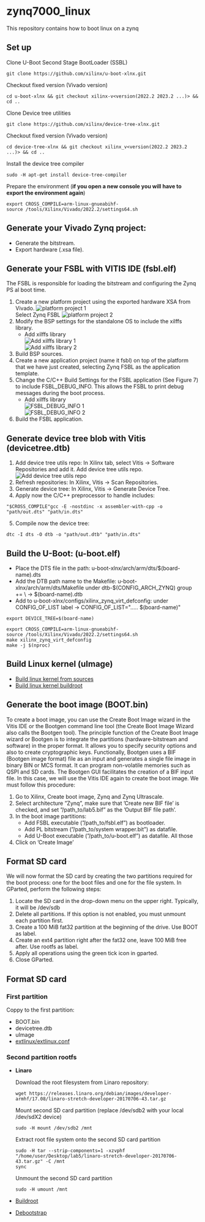 # zynq7000_linux
This repository contains how to boot linux on a zynq

## Set up
Clone U-Boot Second Stage BootLoader (SSBL)
```plaintext
git clone https://github.com/xilinx/u-boot-xlnx.git
```
Checkout fixed version (Vivado version)
```plaintext
cd u-boot-xlnx && git checkout xilinx-v<version(2022.2 2023.2 ...)> && cd ..
```
Clone Device tree utilities
```plaintext
git clone https://github.com/xilinx/device-tree-xlnx.git
```
Checkout fixed version (Vivado version)
```plaintext
cd device-tree-xlnx && git checkout xilinx_v<version(2022.2 2023.2 ...)> && cd ..
```
Install the device tree compiler
```plaintext
sudo -H apt-get install device-tree-compiler
```
Prepare the environment (**if you open a new console you will have to export the environment again**)
```plaintext
export CROSS_COMPILE=arm-linux-gnueabihf-
source /tools/Xilinx/Vivado/2022.2/settings64.sh
```

## Generate your Vivado Zynq project:
  - Generate the bitstream.
  - Export hardware (.xsa file).

## Generate your FSBL with VITIS IDE (fsbl.elf)
The FSBL is responsible for loading the bitstream and configuring the Zynq PS al boot time.
1. Create a new platform project using the exported hardware XSA from Vivado.
    ![platform project 1](images/platform_project1.png)  
    Select Zynq FSBL
    ![platform project 2](images/platform_project2.png)
2. Modify the BSP settings for the standalone OS to include the xilffs library.
    - Add xilffs library  
    ![Add xilffs library 1](images/xilffs_library1.png)  
    ![Add xilffs library 2](images/xilffs_library2.png)
3. Build BSP sources.
4. Create a new application project (name it fsbl) on top of the platform that we have just created,
    selecting Zynq FSBL as the application template.
5. Change the C/C++ Build Settings for the FSBL application (See Figure 7) to include FSBL_DEBUG_INFO.
    This allows the FSBL to print debug messages during the boot process.
    - Add xilffs library  
    ![FSBL_DEBUG_INFO 1](images/FSBL_DEBUG_INFO1.png)  
    ![FSBL_DEBUG_INFO 2](images/FSBL_DEBUG_INFO2.png)
6. Build the FSBL application.

## Generate device tree blob with Vitis (devicetree.dtb)
1. Add device tree utils repo: In Xilinx tab, select Vitis -> Software Repositories and add it.
    Add device tree utils repo.
    ![Add device tree utils repo](images/Add_device_tree.png)
2. Refresh repositories: In Xilinx, Vitis -> Scan Repositories.
3. Generate device tree: In Xilinx, Vitis -> Generate Device Tree.
4. Apply now the C/C++ preprocessor to handle includes:
```plaintext
"$CROSS_COMPILE"gcc -E -nostdinc -x assembler-with-cpp -o "path/out.dts" "path/in.dts"
```
5. Compile now the device tree:
```plaintext
dtc -I dts -O dtb -o "path/out.dtb" "path/in.dts"
```

## Build the U-Boot: (u-boot.elf)
  - Place the DTS file in the path: u-boot-xlnx/arch/arm/dts/$(board-name).dts
  - Add the DTB path name to the Makefile: u-boot-xlnx/arch/arm/dts/Makefile under dtb-$(CONFIG_ARCH_ZYNQ) group += \ -> $(board-name).dtb
  - Add to u-boot-xlnx/configs/xilinx_zynq_virt_defconfig: under CONFIG_OF_LIST label -> CONFIG_OF_LIST="..... $(board-name)"
```plaintext
export DEVICE_TREE=$(board-name)
```
```plaintext
export CROSS_COMPILE=arm-linux-gnueabihf-
source /tools/Xilinx/Vivado/2022.2/settings64.sh
make xilinx_zynq_virt_defconfig
make -j $(nproc)
```

## Build Linux kernel (uImage)
  - [Build linux kernel from sources](sources/README.md)
  - [Build linux kernel buildroot](buildroot/README.md)

## Generate the boot image (BOOT.bin)
To create a boot image, you can use the Create Boot Image wizard in the Vitis IDE or the Bootgen
command line tool (the Create Boot Image Wizard also calls the Bootgen tool). The principle function
of the Create Boot Image wizard or Bootgen is to integrate the partitions (hardware-bitstream and
software) in the proper format. It allows you to specify security options and also to create cryptographic
keys.
Functionally, Bootgen uses a BIF (Bootgen image format) file as an input and generates a single
file image in binary BIN or MCS format. It can program non-volatile memories such as QSPI and SD
cards. The Bootgen GUI facilitates the creation of a BIF input file.
In this case, we will use the Vitis IDE again to create the boot image. We must follow this
procedure:
1. Go to Xilinx, Create boot image, Zynq and Zynq Ultrascale.
2. Select architecture ”Zynq”, make sure that ’Create new BIF file’ is checked, and set ”/path_to/lab5.bif” as the ’Output BIF file path’.
3. In the boot image partitions:
    - Add FSBL executable (”/path_to/fsbl.elf”) as bootloader.
    - Add PL bitstream (”/path_to/system wrapper.bit”) as datafile.
    - Add U-Boot executable (”/path_to/u-boot.elf”) as datafile. All those
4. Click on ’Create Image’

## Format SD card
We will now format the SD card by creating the two partitions required for the boot process: one for the boot files and one for the file system. 
In GParted, perform the following steps:
1. Locate the SD card in the drop-down menu on the upper right. Typically, it will be /dev/sdb
2. Delete all partitions. If this option is not enabled, you must unmount each partition first.
3. Create a 100 MiB fat32 partition at the beginning of the drive. Use BOOT as label.
4. Create an ext4 partition right after the fat32 one, leave 100 MiB free after. Use rootfs as label.
5. Apply all operations using the green tick icon in gparted.
6. Close GParted.

## Format SD card
### First partition
Coppy to the first partition:
 - BOOT.bin
 - devicetree.dtb
 - uImage
 - [extlinux/extlinux.conf](extlinux/extlinux.conf)

### Second partition rootfs
  - **Linaro**

    Download the root filesystem from Linaro repository:
    ```plaintext
    wget https://releases.linaro.org/debian/images/developer-armhf/17.08/linaro-stretch-developer-20170706-43.tar.gz
    ```
    Mount second SD card partition (replace /dev/sdb2 with your local /dev/sdX2 device)
    ```plaintext
    sudo -H mount /dev/sdb2 /mnt
    ```
    Extract root file system onto the second SD card partition
    ```plaintext
    sudo -H tar --strip-components=1 -xzvphf "/home/user/Desktop/lab5/linaro-stretch-developer-20170706-43.tar.gz" -C /mnt
    sync
    ```
    Unmount the second SD card partition
    ```plaintext
    sudo -H umount /mnt
    ```
  - [Buildroot](buildroot/README.md)
  - [Debootstrap](Debootstrap/README.md)